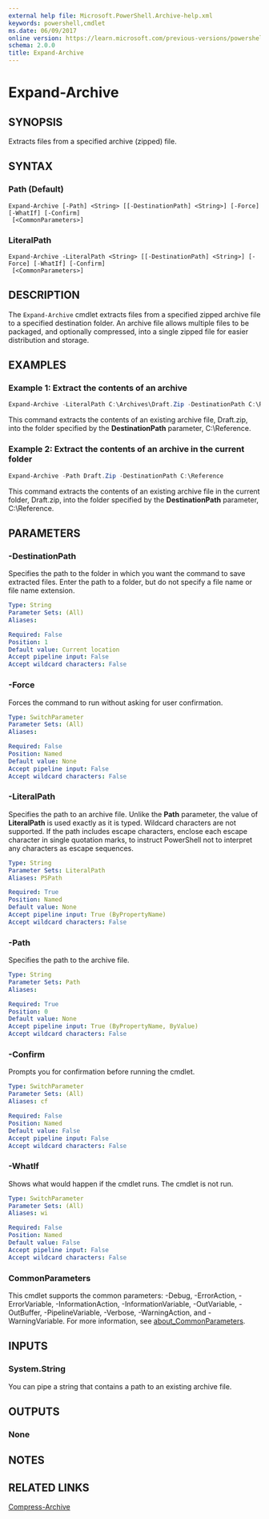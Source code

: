 ```yaml
---
external help file: Microsoft.PowerShell.Archive-help.xml
keywords: powershell,cmdlet
ms.date: 06/09/2017
online version: https://learn.microsoft.com/previous-versions/powershell/module/microsoft.powershell.archive/expand-archive?view=powershell-5.0&WT.mc_id=ps-gethelp
schema: 2.0.0
title: Expand-Archive
---
```

# Expand-Archive

## SYNOPSIS

Extracts files from a specified archive (zipped) file.

## SYNTAX

### Path (Default)

```
Expand-Archive [-Path] <String> [[-DestinationPath] <String>] [-Force] [-WhatIf] [-Confirm]
 [<CommonParameters>]
```

### LiteralPath

```
Expand-Archive -LiteralPath <String> [[-DestinationPath] <String>] [-Force] [-WhatIf] [-Confirm]
 [<CommonParameters>]
```

## DESCRIPTION

The `Expand-Archive` cmdlet extracts files from a specified zipped archive file to a specified destination folder.
An archive file allows multiple files to be packaged, and optionally compressed, into a single zipped file for easier distribution and storage.

## EXAMPLES

### Example 1: Extract the contents of an archive

```powershell
Expand-Archive -LiteralPath C:\Archives\Draft.Zip -DestinationPath C:\Reference
```

This command extracts the contents of an existing archive file, Draft.zip, into the folder specified by the **DestinationPath** parameter, C:\Reference.

### Example 2: Extract the contents of an archive in the current folder

```powershell
Expand-Archive -Path Draft.Zip -DestinationPath C:\Reference
```

This command extracts the contents of an existing archive file in the current folder, Draft.zip, into the folder specified by the **DestinationPath** parameter, C:\Reference.

## PARAMETERS

### -DestinationPath

Specifies the path to the folder in which you want the command to save extracted files.
Enter the path to a folder, but do not specify a file name or file name extension.

```yaml
Type: String
Parameter Sets: (All)
Aliases:

Required: False
Position: 1
Default value: Current location
Accept pipeline input: False
Accept wildcard characters: False
```

### -Force

Forces the command to run without asking for user confirmation.

```yaml
Type: SwitchParameter
Parameter Sets: (All)
Aliases:

Required: False
Position: Named
Default value: None
Accept pipeline input: False
Accept wildcard characters: False
```

### -LiteralPath

Specifies the path to an archive file.
Unlike the **Path** parameter, the value of **LiteralPath** is used exactly as it is typed.
Wildcard characters are not supported.
If the path includes escape characters, enclose each escape character in single quotation marks, to instruct PowerShell not to interpret any characters as escape sequences.

```yaml
Type: String
Parameter Sets: LiteralPath
Aliases: PSPath

Required: True
Position: Named
Default value: None
Accept pipeline input: True (ByPropertyName)
Accept wildcard characters: False
```

### -Path

Specifies the path to the archive file.

```yaml
Type: String
Parameter Sets: Path
Aliases:

Required: True
Position: 0
Default value: None
Accept pipeline input: True (ByPropertyName, ByValue)
Accept wildcard characters: False
```

### -Confirm

Prompts you for confirmation before running the cmdlet.

```yaml
Type: SwitchParameter
Parameter Sets: (All)
Aliases: cf

Required: False
Position: Named
Default value: False
Accept pipeline input: False
Accept wildcard characters: False
```

### -WhatIf

Shows what would happen if the cmdlet runs.
The cmdlet is not run.

```yaml
Type: SwitchParameter
Parameter Sets: (All)
Aliases: wi

Required: False
Position: Named
Default value: False
Accept pipeline input: False
Accept wildcard characters: False
```

### CommonParameters
This cmdlet supports the common parameters: -Debug, -ErrorAction, -ErrorVariable,
-InformationAction, -InformationVariable, -OutVariable, -OutBuffer, -PipelineVariable, -Verbose,
-WarningAction, and -WarningVariable. For more information, see
[about_CommonParameters](https://go.microsoft.com/fwlink/?LinkID=113216).

## INPUTS

### System.String

You can pipe a string that contains a path to an existing archive file.

## OUTPUTS

### None

## NOTES

## RELATED LINKS

[Compress-Archive](Compress-Archive.md)

